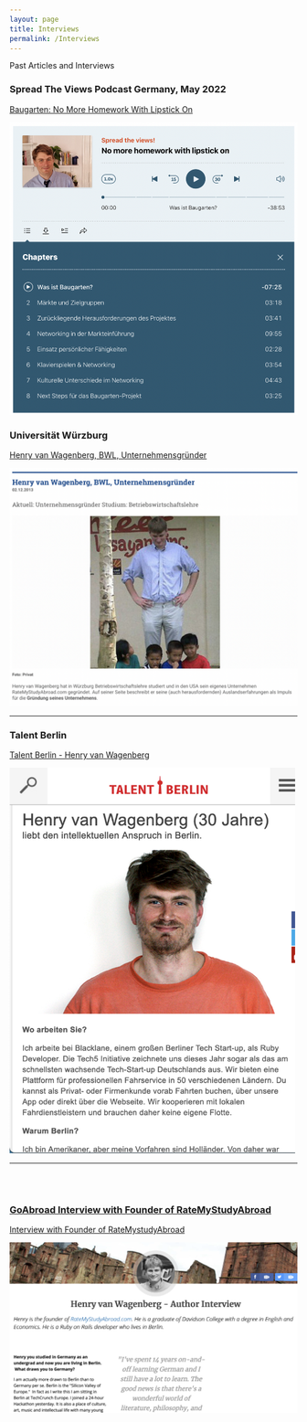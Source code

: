 ```yaml
---
layout: page
title: Interviews
permalink: /Interviews
---
```


Past Articles and Interviews

### Spread The Views Podcast Germany, May 2022
<a href="https://spread-the-views.de/homework-with-lipstick-on">Baugarten: No More Homework With Lipstick On<a/>

[<img src="assets/images/interviews/spread_the_views.png">](https://spread-the-views.de/homework-with-lipstick-on)

### Universität Würzburg
<a href="https://www.uni-wuerzburg.de/career/perspektiven/alumni-portraets/alumni-portraets-single/news/henry-van-wagenberg-bwl-unternehmensgruender/">Henry van Wagenberg, BWL, Unternehmensgründer<a/>

![Wuerzburg](assets/images/interviews/wuerzburg.png)
<hr>

### Talent Berlin
<a href="<http://talentstaging.shc.eu/neu-in-berlin/erfolgreich-angekommen/henry-van-wagenberg/">Talent Berlin - Henry van Wagenberg

<img src="assets/images/interviews/talent_berlin.png" width="500">
<hr>

<br>
<br>

### GoAbroad Interview with Founder of RateMyStudyAbroad
<a href="<https://web.archive.org/web/20141015040453/http://www.goabroad.com/author/henry-van-wagenberg/interview">Interview with Founder of RateMystudyAbroad

![Talent Berlin](assets/images/interviews/ga.png)
